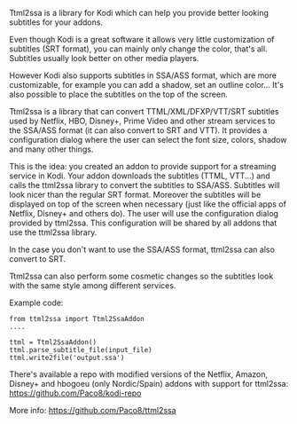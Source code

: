 Ttml2ssa is a library for Kodi which can help you provide better looking
subtitles for your addons.

Even though Kodi is a great software it allows very little customization
of subtitles (SRT format), you can mainly only change the color, that's all.
Subtitles usually look better on other media players.

However Kodi also supports subtitles in SSA/ASS format, which are more
customizable, for example you can add a shadow, set an outline color...
It's also possible to place the subtitles on the top of the screen.

Ttml2ssa is a library that can convert TTML/XML/DFXP/VTT/SRT subtitles used
by Netflix, HBO, Disney+, Prime Video and other stream services to the SSA/ASS
format (it can also convert to SRT and VTT). It provides a configuration dialog
where the user can select the font size, colors, shadow and many other things.

This is the idea: you created an addon to provide support for a streaming
service in Kodi. Your addon downloads the subtitles (TTML, VTT...) and calls
the ttml2ssa library to convert the subtitles to SSA/ASS.
Subtitles will look nicer than the regular SRT format. Moreover the subtitles
will be displayed on top of the screen when necessary (just like the official
apps of Netflix, Disney+ and others do). The user will use the configuration
dialog provided by ttml2ssa. This configuration will be shared by all addons
that use the ttml2ssa library.

In the case you don't want to use the SSA/ASS format, ttml2ssa can also
convert to SRT.

Ttml2ssa can also perform some cosmetic changes so the subtitles look with
the same style among different services.

Example code:

```
from ttml2ssa import Ttml2SsaAddon
....

ttml = Ttml2SsaAddon()
ttml.parse_subtitle_file(input_file)
ttml.write2file('output.ssa')
```

There's available a repo with modified versions of the Netflix, Amazon, Disney+ and
hbogoeu (only Nordic/Spain) addons with support for ttml2ssa:
https://github.com/Paco8/kodi-repo

More info:
https://github.com/Paco8/ttml2ssa
